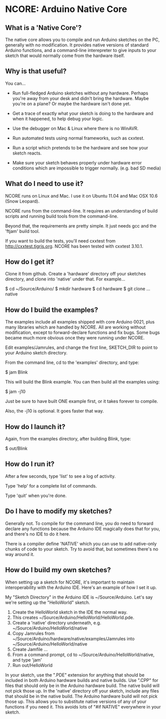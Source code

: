 # NCORE: Arduino Native Core

## What is a 'Native Core'?

The native core allows you to compile and run Arduino sketches on the PC, generally with no modification.  It provides native versions of standard Arduino functions, and a command-line interepreter to give inputs to your sketch that would normally come from the hardware itself.

## Why is that useful?

You can...

* Run full-fledged Arduino sketches without any hardware.  Perhaps you're away from your desk and didn't bring the hardware.  Maybe you're on a plane?  Or maybe the hardware isn't done yet.

* Get a trace of exactly what your sketch is doing to the hardware and when it happened, to help debug your logic.

* Use the debugger on Mac & Linux where there is no WinAVR.

* Run automated tests using normal frameworks, such as cxxtest.

* Run a script which pretends to be the hardware and see how your sketch reacts.

* Make sure your sketch behaves properly under hardware error conditions which are impossible to trigger normally.  (e.g. bad SD media)

## What do I need to use it?

NCORE runs on Linux and Mac.  I use it on Ubuntu 11.04 and Mac OSX 10.6 (Snow Leopard).

NCORE runs from the command-line.  It requires an understanding of build scripts and running build tools from the command-line.

Beyond that, the requirements are pretty simple.  It just needs gcc and the 'ftjam' build tool.

If you want to build the tests, you'll need cxxtest from http://cxxtest.tigris.org.  NCORE has been tested with cxxtest 3.10.1.

## How do I get it?

Clone it from github.  Create a 'hardware' directory off your sketches directory, and clone into 'native' under that.  For example...

$ cd ~/Source/Arduino/
$ mkdir hardware
$ cd hardware
$ git clone ... native

## How do I build the examples?

The examples include all examples shipped with core Arduino 0021, plus many libraries which are handled by NCORE.  All are working without modification,
except to forward-declare functions and fix bugs.  Some bugs became much more obvious once they were running under NCORE.

Edit examples/Jamrules, and change the first line, SKETCH\_DIR to point to your Arduino sketch directory.

From the command line, cd to the 'examples' directory, and type:

$ jam Blink

This will build the Blink example.  You can then build all the examples using:

$ jam -j10

Just be sure to have built ONE example first, or it takes forever to compile.

Also, the -j10 is optional.  It goes faster that way.

## How do I launch it?

Again, from the examples directory, after building Blink, type:

$ out/Blink

## How do I run it?

After a few seconds, type 'list' to see a log of activity.

Type 'help' for a complete list of commands.

Type 'quit' when you're done.

## Do I have to modify my sketches?

Generally not.  To compile for the command line, you do need to forward declare any functions because the Arduino IDE magically does that for you, and there's no IDE to do it here.

There is a compiler define 'NATIVE' which you can use to add native-only chunks of code to your sketch.  Try to avoid that, but sometimes there's no way around it.

## How do I build my own sketches?

When setting up a sketch for NCORE, it's important to maintain interoperability with the Arduino IDE.  Here's an example of how I set it up.

My "Sketch Directory" in the Arduino IDE is ~/Source/Arduino.  Let's say we're setting up the "HelloWorld" sketch.

1. Create the HelloWorld sketch in the IDE the normal way.
2. This creates ~/Source/Arduino/HelloWorld/HelloWorld.pde.
3. Create a 'native' directory underneath, e.g. ~/Source/Arduino/HelloWorld/native
4. Copy Jamrules from ~/Source/Arduino/hardware/native/examples/Jamrules into ~/Source/Arduino/HelloWorld/native
5. Create Jamfile ...
5. From a command prompt, cd to ~/Source/Arduino/HelloWorld/native, and type 'jam' 
6. Run out/HelloWorld

In your sketch, use the ".PDE" extension for anything that should be included in both Arduino hardware builds and native builds.  Use ".CPP" for files
that should only be in the Arduino hardware build.  The native build will not pick those up.  In the 'native' directory off your sketch, include any files
that should be in the native build.  The Arduino hardware build will not pick those up.  This allows you to substitute native versions of any of your
functions if you need it.  This avoids lots of "#if NATIVE" everywhere in your sketch.
